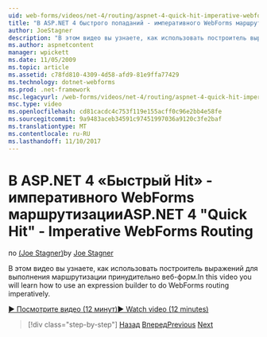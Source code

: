 ```yaml
---
uid: web-forms/videos/net-4/routing/aspnet-4-quick-hit-imperative-webforms-routing
title: "В ASP.NET 4 быстрого попаданий - императивного WebForms маршрутизации"
author: JoeStagner
description: "В этом видео вы узнаете, как использовать построитель выражений для выполнения маршрутизации принудительно веб-форм."
ms.author: aspnetcontent
manager: wpickett
ms.date: 11/05/2009
ms.topic: article
ms.assetid: c78fd810-4309-4d58-afd9-81e9ffa77429
ms.technology: dotnet-webforms
ms.prod: .net-framework
msc.legacyurl: /web-forms/videos/net-4/routing/aspnet-4-quick-hit-imperative-webforms-routing
msc.type: video
ms.openlocfilehash: cd81cacdc4c753f119e155acff0c96e2bb4e58fe
ms.sourcegitcommit: 9a9483aceb34591c97451997036a9120c3fe2baf
ms.translationtype: MT
ms.contentlocale: ru-RU
ms.lasthandoff: 11/10/2017
---
```

<a name="aspnet-4-quick-hit---imperative-webforms-routing"></a><span data-ttu-id="9d8dd-103">В ASP.NET 4 «Быстрый Hit» - императивного WebForms маршрутизации</span><span class="sxs-lookup"><span data-stu-id="9d8dd-103">ASP.NET 4 "Quick Hit" - Imperative WebForms Routing</span></span>
====================
<span data-ttu-id="9d8dd-104">по [(Joe Stagner)](https://github.com/JoeStagner)</span><span class="sxs-lookup"><span data-stu-id="9d8dd-104">by [Joe Stagner](https://github.com/JoeStagner)</span></span>

<span data-ttu-id="9d8dd-105">В этом видео вы узнаете, как использовать построитель выражений для выполнения маршрутизации принудительно веб-форм.</span><span class="sxs-lookup"><span data-stu-id="9d8dd-105">In this video you will learn how to use an expression builder to do WebForms routing imperatively.</span></span> 

[<span data-ttu-id="9d8dd-106">&#9654; Посмотрите видео (12 минут)</span><span class="sxs-lookup"><span data-stu-id="9d8dd-106">&#9654; Watch video (12 minutes)</span></span>](https://channel9.msdn.com/Blogs/ASP-NET-Site-Videos/aspnet-4-quick-hit-imperative-webforms-routing)

>[!div class="step-by-step"]
<span data-ttu-id="9d8dd-107">[Назад](aspnet-4-quick-hit-permanent-redirect.md)
[Вперед](aspnet-4-quick-hit-declarative-webforms-routing.md)</span><span class="sxs-lookup"><span data-stu-id="9d8dd-107">[Previous](aspnet-4-quick-hit-permanent-redirect.md)
[Next](aspnet-4-quick-hit-declarative-webforms-routing.md)</span></span>
